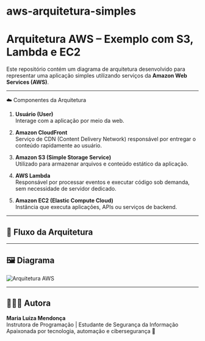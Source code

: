 # aws-arquitetura-simples
# Arquitetura AWS – Exemplo com S3, Lambda e EC2

Este repositório contém um diagrama de arquitetura desenvolvido para representar uma aplicação simples utilizando serviços da **Amazon Web Services (AWS)**.

---

☁️ Componentes da Arquitetura

1. **Usuário (User)**  
   Interage com a aplicação por meio da web.

2. **Amazon CloudFront**  
   Serviço de CDN (Content Delivery Network) responsável por entregar o conteúdo rapidamente ao usuário.

3. **Amazon S3 (Simple Storage Service)**  
   Utilizado para armazenar arquivos e conteúdo estático da aplicação.

4. **AWS Lambda**  
   Responsável por processar eventos e executar código sob demanda, sem necessidade de servidor dedicado.

5. **Amazon EC2 (Elastic Compute Cloud)**  
   Instância que executa aplicações, APIs ou serviços de backend.

---

## 🔄 Fluxo da Arquitetura


---

## 🖼️ Diagrama

![Arquitetura AWS](arte-de-artesanato-de-papel-icone-de-pasta.jpg)



---

## 👩🏻‍💻 Autora

**Maria Luiza Mendonça**  
Instrutora de Programação | Estudante de Segurança da Informação  
Apaixonada por tecnologia, automação e cibersegurança 🔐

